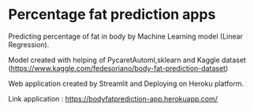 # Percentage fat prediction apps

Predicting percentage of fat in body by Machine Learning model (Linear Regression).

Model created with helping of PycaretAutoml,sklearn and Kaggle dataset (https://www.kaggle.com/fedesoriano/body-fat-prediction-dataset)

Web application created by Streamlit and Deploying on Heroku platform.

Link application : https://bodyfatprediction-app.herokuapp.com/
